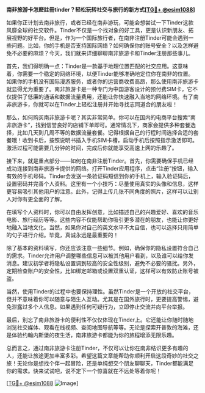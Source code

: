**南非旅游卡怎麽註冊tinder？轻松玩转社交与旅行的新方式[[TG💪+ @esim1088](https://t.me/s/esim1088)]**

如果你正计划去南非旅行，或者已经在南非游玩，可能会想尝试一下Tinder这款风靡全球的社交软件。Tinder不仅是一个找对象的好工具，更是认识新朋友、拓展视野的好平台。但是，作为一个国际旅行者，在南非注册Tinder可能会遇到一些问题。比如，你的手机是否支持国际网络？如何确保你的账号安全？以及怎样避免不必要的麻烦？今天，我们就来详细聊聊南非旅游卡和Tinder注册那些事儿。

首先，我们得明确一点：Tinder是一款基于地理位置匹配的社交应用。这意味着，你需要一个稳定的网络环境，以便Tinder能够准确地定位你在南非的位置。如果你的手机没有国际漫游服务，或者你的运营商收费高昂，那么使用南非旅游卡就显得尤为重要了。南非旅游卡是一种专门为中国游客设计的预付费SIM卡，它不仅提供了低廉的通话和数据流量费用，还能让你快速融入当地的网络环境。有了南非旅游卡，你就可以在Tinder上轻松注册并开始寻找志同道合的朋友啦！

那么，如何购买南非旅游卡呢？其实非常简单。你可以在国内的电商平台搜索“南非旅游卡”，找到信誉良好的店铺下单即可。通常情况下，商家会提供多种套餐选择，比如几天到几周不等的数据流量套餐。记得根据自己的行程时间选择合适的套餐哦！收到卡后，按照说明书插入手机SIM卡槽，启动手机后按照指示激活即可。激活过程可能需要几分钟的时间，完成后你就能享受高速上网的乐趣了。

接下来，就是重点部分——如何在南非注册Tinder。首先，你需要确保手机已经成功连接到南非旅游卡提供的网络。打开Tinder应用程序，点击“注册”按钮，输入有效的手机号码。Tinder会发送一条验证码短信到你的手机上，输入验证码后，设置密码并完善个人资料。这里有一个小技巧：尽量使用真实的头像和信息，这样更容易吸引其他用户的注意。此外，记得上传几张不同角度的照片，这样可以让别人对你有更全面的了解。

在填写个人资料时，你可以自由发挥创意，比如描述自己的兴趣爱好、喜欢的音乐电影、旅行经历等等。这些内容不仅能帮助你吸引更多潜在的朋友，也能让你更好地融入当地文化。当然，如果你对自己的英文水平不太自信，也可以选择只用简单的句子进行介绍。毕竟，真诚永远是最重要的！

除了基本的资料填写，你还应该注意一些细节。例如，确保你的隐私设置符合自己的需求。Tinder允许用户调整哪些信息可以被其他用户看到，以及谁可以给你发消息。建议初学者将隐私设置调到较高的安全性级别，避免不必要的骚扰。另外，定期检查账户的安全性，比如绑定邮箱或设置双重认证，这样可以有效防止账号被盗。

当然，使用Tinder的过程中也要保持理性。虽然Tinder是一个开放的社交平台，但并不意味着你可以随意与陌生人互动。尤其是在国外旅行时，更要提高警惕，避免泄露过多个人信息。如果遇到任何可疑行为，立即停止交流并向平台举报。

最后，别忘了南非旅游卡的便利性不仅仅体现在Tinder上。它还能让你随时随地浏览社交媒体、观看在线视频、查阅地图导航等等。无论是探索开普敦的海滩，还是体验约翰内斯堡的夜生活，南非旅游卡都能为你的旅程增添无限乐趣。

总而言之，通过南非旅游卡注册Tinder，不仅可以让你在南非结识更多有趣的人，还能让旅途更加丰富多彩。希望这篇文章能帮助你顺利开启这段奇妙的社交之旅！无论你是想找个伴一起冒险，还是单纯想交个朋友聊聊天，Tinder都能满足你的需求。快来试试吧，说不定下一个惊喜就在不远处等着你呢！

[[TG💪+ @esim1088](https://t.me/s/esim1088) ![Image](https://i.postimg.cc/4NQfJmqS/Snipaste-2025-05-13-00-14-12.png)]